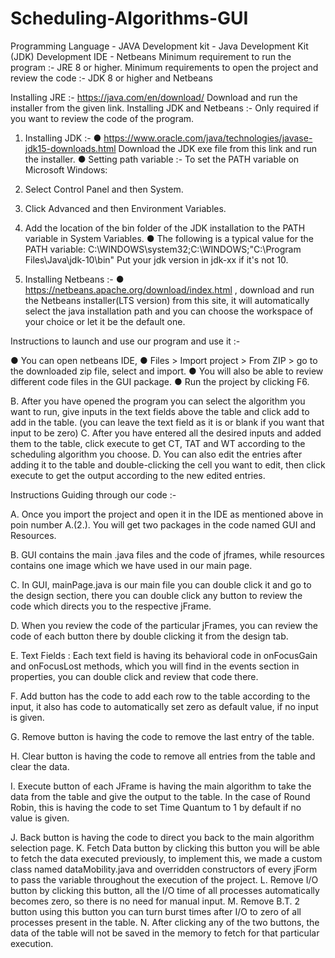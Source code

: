 # Scheduling-Algorithms-GUI

Programming Language - JAVA
Development kit - Java Development Kit (JDK)
Development IDE - Netbeans
Minimum requirement to run the program :-
JRE 8 or higher.
Minimum requirements to open the project and review the code :-
JDK 8 or higher and Netbeans

Installing JRE :-
https://java.com/en/download/
Download and run the installer from the given link.
Installing JDK and Netbeans :-
Only required if you want to review the code of the program.
1. Installing JDK :-
● https://www.oracle.com/java/technologies/javase-jdk15-downloads.html
Download the JDK exe file from this link and run the installer.
● Setting path variable :-
To set the PATH variable on Microsoft Windows:
1. Select Control Panel and then System.
2. Click Advanced and then Environment Variables.
3. Add the location of the bin folder of the JDK installation to the PATH variable in System
Variables.
● The following is a typical value for the PATH variable:
C:\WINDOWS\system32;C:\WINDOWS;"C:\Program Files\Java\jdk-10\bin"
Put your jdk version in jdk-xx if it's not 10.

2. Installing Netbeans :-
● https://netbeans.apache.org/download/index.html , download and run the Netbeans
installer(LTS version) from this site, it will automatically select the java installation path
and you can choose the workspace of your choice or let it be the default one.

Instructions to launch and use our program and use it :-

● You can open netbeans IDE,
● Files > Import project > From ZIP > go to the downloaded zip file, select
and import.
● You will also be able to review different code files in the GUI package.
● Run the project by clicking F6.

B. After you have opened the program you can select the algorithm you want to run, give
inputs in the text fields above the table and click add to add in the table.
(you can leave the text field as it is or blank if you want that input to be zero)
C. After you have entered all the desired inputs and added them to the table, click execute
to get CT, TAT and WT according to the scheduling algorithm you choose.
D. You can also edit the entries after adding it to the table and double-clicking the cell you
want to edit, then click execute to get the output according to the new edited entries.

Instructions Guiding through our code :-

A. Once you import the project and open it in the IDE as mentioned above in poin
number A.(2.). You will get two packages in the code named GUI and
Resources.

B. GUI contains the main .java files and the code of jframes, while resources
contains one image which we have used in our main page.

C. In GUI, mainPage.java is our main file you can double click it and go to the
design section, there you can double click any button to review the code which
directs you to the respective jFrame.

D. When you review the code of the particular jFrames, you can review the code of
each button there by double clicking it from the design tab.

E. Text Fields : Each text field is having its behavioral code in onFocusGain and
onFocusLost methods, which you will find in the events section in properties, you
can double click and review that code there.

F. Add button has the code to add each row to the table according to the input, it
also has code to automatically set zero as default value, if no input is given.

G. Remove button is having the code to remove the last entry of the table.

H. Clear button is having the code to remove all entries from the table and clear the
data.

I. Execute button of each JFrame is having the main algorithm to take the data
from the table and give the output to the table.
In the case of Round Robin, this is having the code to set Time Quantum to 1
by default if no value is given.

J. Back button is having the code to direct you back to the main algorithm
selection page.
K. Fetch Data button by clicking this button you will be able to fetch the data
executed previously, to implement this, we made a custom class named
dataMobility.java and overridden constructors of every jForm to pass the variable
throughout the execution of the project.
L. Remove I/O button by clicking this button, all the I/O time of all processes
automatically becomes zero, so there is no need for manual input.
M. Remove B.T. 2 button using this button you can turn burst times after I/O to
zero of all processes present in the table.
N. After clicking any of the two buttons, the data of the table will not be saved in the
memory to fetch for that particular execution.
